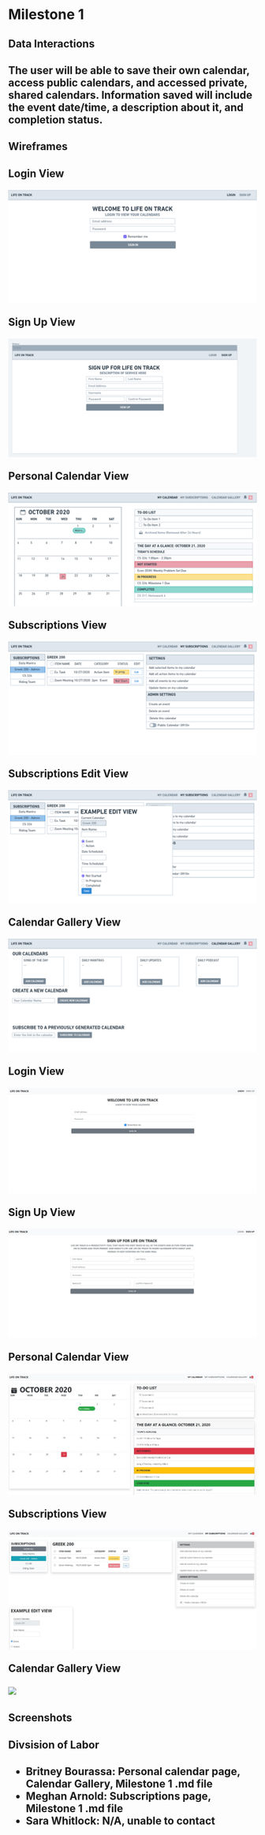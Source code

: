 <title>Team Zeta</title>
<h1>Milestone 1</h1>

<h2>Data Interactions<h2>
<p>The user will be able to save their own calendar, access public calendars, and accessed private, shared calendars. Information saved will include the event date/time, a description about it, and completion status.</p>

<h2>Wireframes<h2>
<p>Login View</p>
<img src="login.png">
<p>Sign Up View</p>
<img src="signup.png">
<p>Personal Calendar View</p>
<img src="personalcal.png">
<p>Subscriptions View</p>
<img src="viewsub.png">
<p>Subscriptions Edit View</p>
<img src="editview.png">
<p>Calendar Gallery View</p>
<img src="calgal.png">
<p>Login View</p>
<img src="loginscreenshot.jpg">
<p>Sign Up View</p>
<img src="signupscreenshot.jpg">
<p>Personal Calendar View</p>
<img src="personalcalscreenshot.jpg">
<p>Subscriptions View</p>
<img src="subscriptionsscreenshot.jpg">
<p>Calendar Gallery View</p>
<img src="calgalscreenshot.jpg">

<h2>Screenshots</h2>

<h2>Divsision of Labor<h2>
<ul>
    <li>Britney Bourassa: Personal calendar page, Calendar Gallery, Milestone 1 .md file</li>
    <li>Meghan Arnold: Subscriptions page, Milestone 1 .md file</li>
    <li>Sara Whitlock: N/A, unable to contact</li>
</ul>